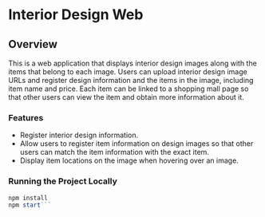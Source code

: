 # Interior Design Web

## Overview
This is a web application that displays interior design images along with the items that belong to each image. Users can upload interior design image URLs and register design information and the items in the image, including item name and price. Each item can be linked to a shopping mall page so that other users can view the item and obtain more information about it.

### Features
* Register interior design information.
* Allow users to register item information on design images so that other users can match the item information with the exact item.
* Display item locations on the image when hovering over an image.

### Running the Project Locally
```node.js
npm install
npm start```
